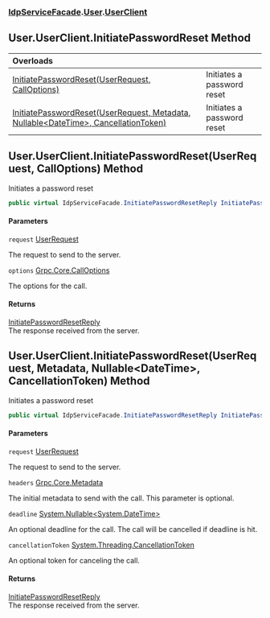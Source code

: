 ### [IdpServiceFacade](../../index.md 'IdpServiceFacade').[User](../index.md 'IdpServiceFacade\.User').[UserClient](index.md 'IdpServiceFacade\.User\.UserClient')

## User\.UserClient\.InitiatePasswordReset Method

| Overloads | |
| :--- | :--- |
| [InitiatePasswordReset\(UserRequest, CallOptions\)](InitiatePasswordReset.md#IdpServiceFacade.User.UserClient.InitiatePasswordReset(IdpServiceFacade.UserRequest,CallOptions) 'IdpServiceFacade\.User\.UserClient\.InitiatePasswordReset\(IdpServiceFacade\.UserRequest, CallOptions\)') | Initiates a password reset |
| [InitiatePasswordReset\(UserRequest, Metadata, Nullable&lt;DateTime&gt;, CancellationToken\)](InitiatePasswordReset.md#IdpServiceFacade.User.UserClient.InitiatePasswordReset(IdpServiceFacade.UserRequest,Metadata,System.Nullable_System.DateTime_,System.Threading.CancellationToken) 'IdpServiceFacade\.User\.UserClient\.InitiatePasswordReset\(IdpServiceFacade\.UserRequest, Metadata, System\.Nullable\<System\.DateTime\>, System\.Threading\.CancellationToken\)') | Initiates a password reset |

<a name='IdpServiceFacade.User.UserClient.InitiatePasswordReset(IdpServiceFacade.UserRequest,CallOptions)'></a>

## User\.UserClient\.InitiatePasswordReset\(UserRequest, CallOptions\) Method

Initiates a password reset

```csharp
public virtual IdpServiceFacade.InitiatePasswordResetReply InitiatePasswordReset(IdpServiceFacade.UserRequest request, CallOptions options);
```
#### Parameters

<a name='IdpServiceFacade.User.UserClient.InitiatePasswordReset(IdpServiceFacade.UserRequest,CallOptions).request'></a>

`request` [UserRequest](../../UserRequest/index.md 'IdpServiceFacade\.UserRequest')

The request to send to the server\.

<a name='IdpServiceFacade.User.UserClient.InitiatePasswordReset(IdpServiceFacade.UserRequest,CallOptions).options'></a>

`options` [Grpc\.Core\.CallOptions](https://learn.microsoft.com/en-us/dotnet/api/grpc.core.calloptions 'Grpc\.Core\.CallOptions')

The options for the call\.

#### Returns
[InitiatePasswordResetReply](../../InitiatePasswordResetReply/index.md 'IdpServiceFacade\.InitiatePasswordResetReply')  
The response received from the server\.

<a name='IdpServiceFacade.User.UserClient.InitiatePasswordReset(IdpServiceFacade.UserRequest,Metadata,System.Nullable_System.DateTime_,System.Threading.CancellationToken)'></a>

## User\.UserClient\.InitiatePasswordReset\(UserRequest, Metadata, Nullable\<DateTime\>, CancellationToken\) Method

Initiates a password reset

```csharp
public virtual IdpServiceFacade.InitiatePasswordResetReply InitiatePasswordReset(IdpServiceFacade.UserRequest request, Metadata headers=null, System.Nullable<System.DateTime> deadline=null, System.Threading.CancellationToken cancellationToken=default(System.Threading.CancellationToken));
```
#### Parameters

<a name='IdpServiceFacade.User.UserClient.InitiatePasswordReset(IdpServiceFacade.UserRequest,Metadata,System.Nullable_System.DateTime_,System.Threading.CancellationToken).request'></a>

`request` [UserRequest](../../UserRequest/index.md 'IdpServiceFacade\.UserRequest')

The request to send to the server\.

<a name='IdpServiceFacade.User.UserClient.InitiatePasswordReset(IdpServiceFacade.UserRequest,Metadata,System.Nullable_System.DateTime_,System.Threading.CancellationToken).headers'></a>

`headers` [Grpc\.Core\.Metadata](https://learn.microsoft.com/en-us/dotnet/api/grpc.core.metadata 'Grpc\.Core\.Metadata')

The initial metadata to send with the call\. This parameter is optional\.

<a name='IdpServiceFacade.User.UserClient.InitiatePasswordReset(IdpServiceFacade.UserRequest,Metadata,System.Nullable_System.DateTime_,System.Threading.CancellationToken).deadline'></a>

`deadline` [System\.Nullable&lt;](https://learn.microsoft.com/en-us/dotnet/api/system.nullable-1 'System\.Nullable\`1')[System\.DateTime](https://learn.microsoft.com/en-us/dotnet/api/system.datetime 'System\.DateTime')[&gt;](https://learn.microsoft.com/en-us/dotnet/api/system.nullable-1 'System\.Nullable\`1')

An optional deadline for the call\. The call will be cancelled if deadline is hit\.

<a name='IdpServiceFacade.User.UserClient.InitiatePasswordReset(IdpServiceFacade.UserRequest,Metadata,System.Nullable_System.DateTime_,System.Threading.CancellationToken).cancellationToken'></a>

`cancellationToken` [System\.Threading\.CancellationToken](https://learn.microsoft.com/en-us/dotnet/api/system.threading.cancellationtoken 'System\.Threading\.CancellationToken')

An optional token for canceling the call\.

#### Returns
[InitiatePasswordResetReply](../../InitiatePasswordResetReply/index.md 'IdpServiceFacade\.InitiatePasswordResetReply')  
The response received from the server\.